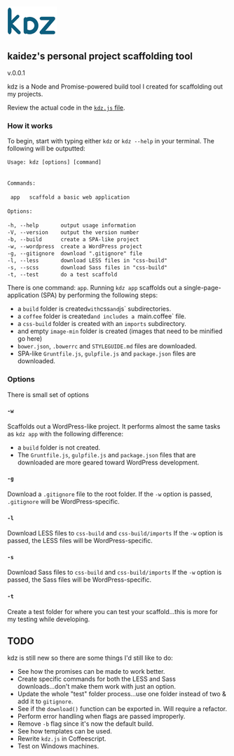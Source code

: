 # ![Alt text](kdz-logo.png)
## kaidez's personal project scaffolding tool
v.0.0.1


kdz is a Node and Promise-powered build tool I created for scaffolding out my projects.

Review the actual code in the [`kdz.js` file](https://github.com/kaidez/kdz/blob/master/kdz.js).


### How it works
To begin, start with typing either `kdz` or `kdz --help` in your terminal.  The following will be outputted:

    Usage: kdz [options] [command]


    Commands:

     app   scaffold a basic web application

    Options:

    -h, --help       output usage information
    -V, --version    output the version number
    -b, --build      create a SPA-like project
    -w, --wordpress  create a WordPress project
    -g, --gitignore  download ".gitignore" file
    -l, --less       download LESS files in "css-build"
    -s, --scss       download Sass files in "css-build"
    -t, --test       do a test scaffold


There is one command: `app`. Running `kdz app` scaffolds out a single-page-application (SPA) by performing the following steps:
* a `build` folder is created` with `css` and `js` subdirectories.
* a `coffee` folder is created`and includes a `main.coffee` file.
* a `css-build` folder is created with an `imports` subdirectory.
* and empty `image-min` folder is created (images that need to be minified go here)
* `bower.json`, `.bowerrc` and `STYLEGUIDE.md` files are downloaded.
* SPA-like `Gruntfile.js`, `gulpfile.js` and `package.json` files are downloaded.

### Options
There is small set of options

#### `-w`
Scaffolds out a WordPress-like project.  It performs almost the same tasks as `kdz app` with the following difference:

* a `build` folder is not created.
* The `Gruntfile.js`, `gulpfile.js` and `package.json` files that are downloaded are more geared toward WordPress development.

#### `-g`
Download a `.gitignore` file to the root folder. If the `-w` option is passed, `.gitignore` will be WordPress-specific.

#### `-l`
Download LESS files to `css-build` and `css-build/imports` If the `-w` option is passed, the LESS files will be WordPress-specific.

#### `-s`
Download Sass files to `css-build` and `css-build/imports` If the `-w` option is passed, the Sass files will be WordPress-specific.

#### `-t`
Create a test folder for where you can test your scaffold...this is more for my testing while developing.
## TODO
kdz is still new so there are some things I'd still like to do:
* See how the promises can be made to work better.
* Create specific commands for both the LESS and Sass downloads...don't make them work with just an option.
* Update the whole "test" folder process...use one folder instead of two & add it to `gitignore`.
* See if the `download()` function can be exported in. Will require a refactor.
* Perform error handling when flags are passed improperly.
* Remove `-b` flag since it's now the default build.
* See how templates can be used.
* Rewrite `kdz.js` in Coffeescript.
* Test on Windows machines.
